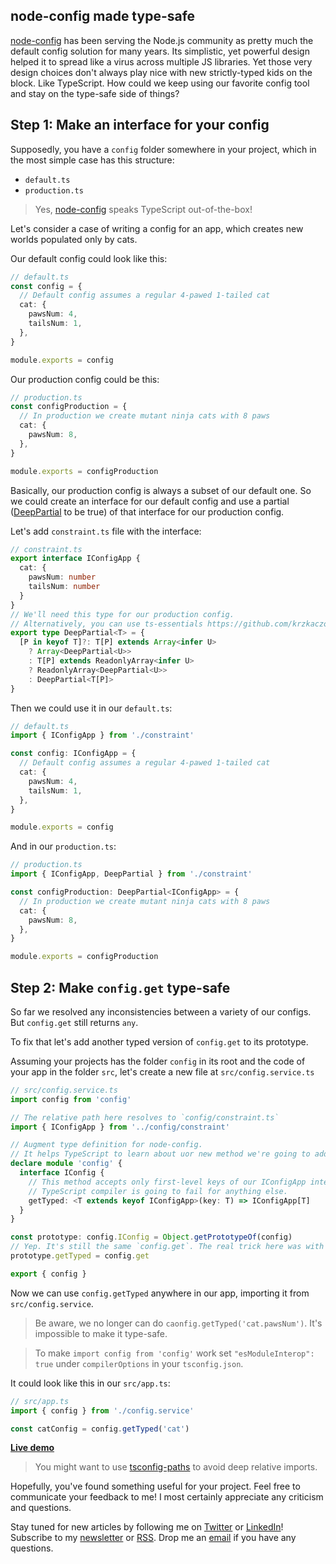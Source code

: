 ## node-config made type-safe

[node-config](https://github.com/lorenwest/node-config) has been serving the Node.js community as pretty much the default config solution for many years. Its simplistic, yet powerful design helped it to spread like a virus across multiple JS libraries. Yet those very design choices don't always play nice with new strictly-typed kids on the block. Like TypeScript. How could we keep using our favorite config tool and stay on the type-safe side of things?

## Step 1: Make an interface for your config

Supposedly, you have a `config` folder somewhere in your project, which in the most simple case has this structure:

- `default.ts`
- `production.ts`

> Yes, [node-config](https://github.com/lorenwest/node-config) speaks TypeScript out-of-the-box!

Let's consider a case of writing a config for an app, which creates new worlds populated only by cats.

Our default config could look like this:

```ts
// default.ts
const config = {
  // Default config assumes a regular 4-pawed 1-tailed cat
  cat: {
    pawsNum: 4,
    tailsNum: 1,
  },
}

module.exports = config
```

Our production config could be this:

```ts
// production.ts
const configProduction = {
  // In production we create mutant ninja cats with 8 paws
  cat: {
    pawsNum: 8,
  },
}

module.exports = configProduction
```

Basically, our production config is always a subset of our default one. So we could create an interface for our default config and use a partial ([DeepPartial](https://stackoverflow.com/questions/45372227/how-to-implement-typescript-deep-partial-mapped-type-not-breaking-array-properti/49936686#49936686) to be true) of that interface for our production config.

Let's add `constraint.ts` file with the interface:

```ts
// constraint.ts
export interface IConfigApp {
  cat: {
    pawsNum: number
    tailsNum: number
  }
}
// We'll need this type for our production config.
// Alternatively, you can use ts-essentials https://github.com/krzkaczor/ts-essentials
export type DeepPartial<T> = {
  [P in keyof T]?: T[P] extends Array<infer U>
    ? Array<DeepPartial<U>>
    : T[P] extends ReadonlyArray<infer U>
    ? ReadonlyArray<DeepPartial<U>>
    : DeepPartial<T[P]>
}
```

Then we could use it in our `default.ts`:

```ts
// default.ts
import { IConfigApp } from './constraint'

const config: IConfigApp = {
  // Default config assumes a regular 4-pawed 1-tailed cat
  cat: {
    pawsNum: 4,
    tailsNum: 1,
  },
}

module.exports = config
```

And in our `production.ts`:

```ts
// production.ts
import { IConfigApp, DeepPartial } from './constraint'

const configProduction: DeepPartial<IConfigApp> = {
  // In production we create mutant ninja cats with 8 paws
  cat: {
    pawsNum: 8,
  },
}

module.exports = configProduction
```

## Step 2: Make `config.get` type-safe

So far we resolved any inconsistencies between a variety of our configs. But `config.get` still returns `any`.

To fix that let's add another typed version of `config.get` to its prototype.

Assuming your projects has the folder `config` in its root and the code of your app in the folder `src`, let's create a new file at `src/config.service.ts`

```ts
// src/config.service.ts
import config from 'config'

// The relative path here resolves to `config/constraint.ts`
import { IConfigApp } from '../config/constraint'

// Augment type definition for node-config.
// It helps TypeScript to learn about uor new method we're going to add to our prototype.
declare module 'config' {
  interface IConfig {
    // This method accepts only first-level keys of our IConfigApp interface (e.g. 'cat').
    // TypeScript compiler is going to fail for anything else.
    getTyped: <T extends keyof IConfigApp>(key: T) => IConfigApp[T]
  }
}

const prototype: config.IConfig = Object.getPrototypeOf(config)
// Yep. It's still the same `config.get`. The real trick here was with augmenting the type definition for `config`.
prototype.getTyped = config.get

export { config }
```

Now we can use `config.getTyped` anywhere in our app, importing it from `src/config.service`.

> Be aware, we no longer can do `caonfig.getTyped('cat.pawsNum')`. It's impossible to make it type-safe.

> To make `import config from 'config'` work set `"esModuleInterop": true` under `compilerOptions` in your `tsconfig.json`.

It could look like this in our `src/app.ts`:

```ts
// src/app.ts
import { config } from './config.service'

const catConfig = config.getTyped('cat')
```

[**Live demo**](https://repl.it/@aigoncharov/node-config-made-type-safe-demo)

> You might want to use [tsconfig-paths](https://github.com/dividab/tsconfig-paths) to avoid deep relative imports.

Hopefully, you've found something useful for your project. Feel free to communicate your feedback to me! I most certainly appreciate any criticism and questions.

Stay tuned for new articles by following me on [Twitter](https://twitter.com/ai_goncharov) or [LinkedIn](https://www.linkedin.com/in/aigoncharov/)! Subscribe to my [newsletter](https://blog.goncharov.page/) or [RSS](https://blog.goncharov.page/rss.xml). Drop me an [email](mailto:andrey@goncharov.page) if you have any questions.
